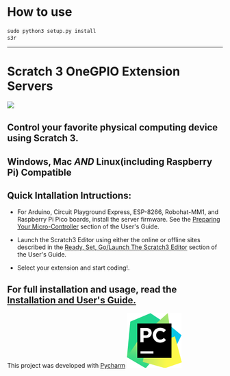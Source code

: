 
# How to use

```
sudo python3 setup.py install
s3r
```
---

# Scratch 3 OneGPIO Extension Servers

![](./docs/images/extensions.png)

## Control your favorite physical computing device using Scratch 3.

## Windows, Mac *AND* Linux(including Raspberry Pi) Compatible

## Quick Intallation Intructions:

* For Arduino, Circuit Playground Express, ESP-8266, Robohat-MM1, and Raspberry Pi
Pico boards, install the server firmware. See the 
  [Preparing Your Micro-Controller](https://mryslab.github.io/s3-extend/) section
  of the User's Guide.
  
* Launch the Scratch3 Editor using either the online or offline sites described
in the [Ready, Set, Go/Launch The Scratch3 Editor](https://mryslab.github.io/s3-extend/) 
  section of the User's Guide.
  
* Select your extension and start coding!.

## For full installation and usage, read the [Installation and User's Guide.](https://mryslab.github.io/s3-extend/)

This project was developed with
[Pycharm](https://www.jetbrains.com/pycharm/?from=s3-extend)
![logo](https://github.com/MrYsLab/python_banyan/blob/master/images/icon_PyCharm.png)


